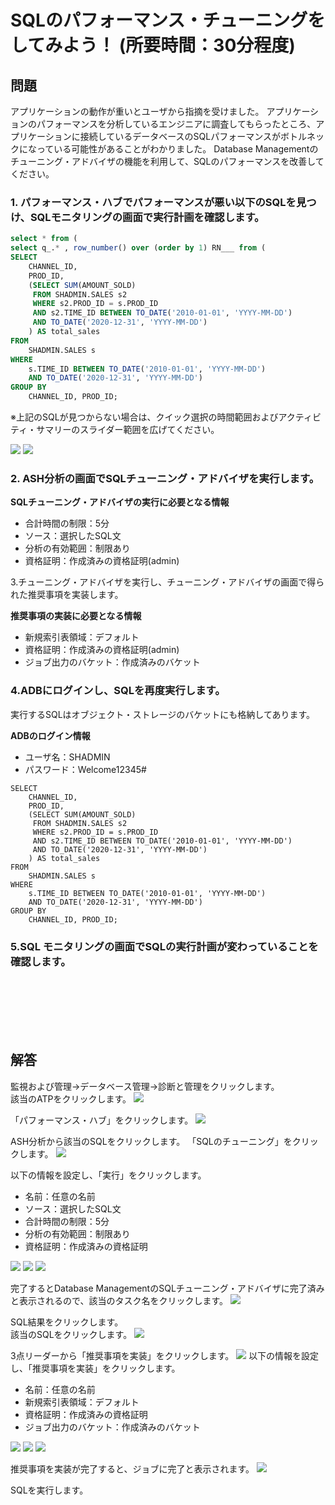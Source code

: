 # SQLのパフォーマンス・チューニングをしてみよう！ (所要時間：30分程度)


## 問題
アプリケーションの動作が重いとユーザから指摘を受けました。
アプリケーションのパフォーマンスを分析しているエンジニアに調査してもらったところ、アプリケーションに接続しているデータベースのSQLパフォーマンスがボトルネックになっている可能性があることがわかりました。
Database Managementのチューニング・アドバイザの機能を利用して、SQLのパフォーマンスを改善してください。

### 1. パフォーマンス・ハブでパフォーマンスが悪い以下のSQLを見つけ、SQLモニタリングの画面で実行計画を確認します。

```パフォーマンスの悪い.sql
select * from (
select q_.* , row_number() over (order by 1) RN___ from (
SELECT 
    CHANNEL_ID, 
    PROD_ID, 
    (SELECT SUM(AMOUNT_SOLD) 
     FROM SHADMIN.SALES s2 
     WHERE s2.PROD_ID = s.PROD_ID 
     AND s2.TIME_ID BETWEEN TO_DATE('2010-01-01', 'YYYY-MM-DD') 
     AND TO_DATE('2020-12-31', 'YYYY-MM-DD')
    ) AS total_sales
FROM 
    SHADMIN.SALES s
WHERE 
    s.TIME_ID BETWEEN TO_DATE('2010-01-01', 'YYYY-MM-DD') 
    AND TO_DATE('2020-12-31', 'YYYY-MM-DD')
GROUP BY 
    CHANNEL_ID, PROD_ID;
```



※上記のSQLが見つからない場合は、クイック選択の時間範囲およびアクティビティ・サマリーのスライダー範囲を広げてください。

![](images/DB-SQL/DB-SQL001.png "")
![](images/DB-SQL/DB-SQL000.png "")


### 2. ASH分析の画面でSQLチューニング・アドバイザを実行します。

**SQLチューニング・アドバイザの実行に必要となる情報**
- 合計時間の制限：5分
- ソース：選択したSQL文
- 分析の有効範囲：制限あり
- 資格証明：作成済みの資格証明(admin)
  
3.チューニング・アドバイザを実行し、チューニング・アドバイザの画面で得られた推奨事項を実装します。

**推奨事項の実装に必要となる情報**
 - 新規索引表領域：デフォルト
 - 資格証明：作成済みの資格証明(admin)
 - ジョブ出力のバケット：作成済みのバケット
  
### 4.ADBにログインし、SQLを再度実行します。
実行するSQLはオブジェクト・ストレージのバケットにも格納してあります。

**ADBのログイン情報**
 - ユーザ名：SHADMIN
 - パスワード：Welcome12345#


```
SELECT 
    CHANNEL_ID, 
    PROD_ID, 
    (SELECT SUM(AMOUNT_SOLD) 
     FROM SHADMIN.SALES s2 
     WHERE s2.PROD_ID = s.PROD_ID 
     AND s2.TIME_ID BETWEEN TO_DATE('2010-01-01', 'YYYY-MM-DD') 
     AND TO_DATE('2020-12-31', 'YYYY-MM-DD')
    ) AS total_sales
FROM 
    SHADMIN.SALES s
WHERE 
    s.TIME_ID BETWEEN TO_DATE('2010-01-01', 'YYYY-MM-DD') 
    AND TO_DATE('2020-12-31', 'YYYY-MM-DD')
GROUP BY 
    CHANNEL_ID, PROD_ID;
```

###  5.SQL モニタリングの画面でSQLの実行計画が変わっていることを確認します。

<br>
<br>
<br>
<br>
<br>



## 解答
監視および管理→データベース管理→診断と管理をクリックします。<br>
該当のATPをクリックします。
![](images/DB-SQL/DB-SQL00.png "")

「パフォーマンス・ハブ」をクリックします。
![](images/DB-SQL/DB-SQL01.png "")

ASH分析から該当のSQLをクリックします。
「SQLのチューニング」をクリックします。
![](images/DB-SQL/DB-SQL02.png "")

以下の情報を設定し、「実行」をクリックします。
 - 名前：任意の名前
 - ソース：選択したSQL文
 - 合計時間の制限：5分
 - 分析の有効範囲：制限あり
 - 資格証明：作成済みの資格証明

![](images/DB-SQL/DB-SQL03.png "")
![](images/DB-SQL/DB-SQL04.png "")
![](images/DB-SQL/DB-SQL05.png "")

完了するとDatabase ManagementのSQLチューニング・アドバイザに完了済みと表示されるので、該当のタスク名をクリックします。
![](images/DB-SQL/DB-SQL06.png "")

SQL結果をクリックします。<br>
該当のSQLをクリックします。
![](images/DB-SQL/DB-SQL07.png "")

3点リーダーから「推奨事項を実装」をクリックします。
![](images/DB-SQL/DB-SQL08.png "")
以下の情報を設定し、「推奨事項を実装」をクリックします。
 - 名前：任意の名前
 - 新規索引表領域：デフォルト
 - 資格証明：作成済みの資格証明
 - ジョブ出力のバケット：作成済みのバケット

![](images/DB-SQL/DB-SQL09.png "")
![](images/DB-SQL/DB-SQL10.png "")
![](images/DB-SQL/DB-SQL11.png "")

推奨事項を実装が完了すると、ジョブに完了と表示されます。
![](images/DB-SQL/DB-SQL12.png "")

SQLを実行します。











